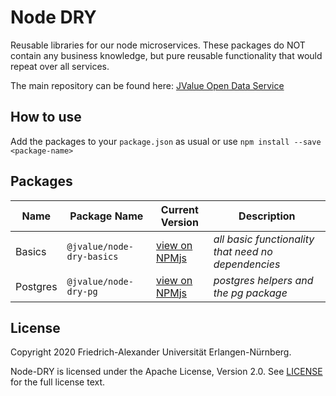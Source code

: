 # Node DRY

Reusable libraries for our node microservices. These packages do NOT contain any business knowledge, but pure reusable functionality that would repeat over all services.

The main repository can be found here: [JValue Open Data Service](https://github.com/jvalue/open-data-service)


## How to use

Add the packages to your `package.json` as usual or use `npm install --save <package-name>`


## Packages

| **Name** | **Package Name** | **Current Version** | **Description** |
|---|---|---|---|
| Basics | `@jvalue/node-dry-basics` | [view on NPMjs](https://www.npmjs.com/package/@jvalue/node-dry-basics) | *all basic functionality that need no dependencies* |
| Postgres | `@jvalue/node-dry-pg` | [view on NPMjs](https://www.npmjs.com/package/@jvalue/node-dry-pg) | *postgres helpers and the pg package* |


## License

Copyright 2020 Friedrich-Alexander Universität Erlangen-Nürnberg.

Node-DRY is licensed under the Apache License, Version 2.0. See [LICENSE](/LICENSE) for the full license text.